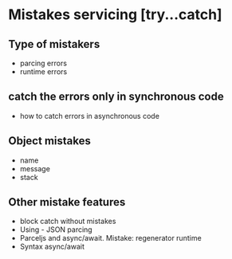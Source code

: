 # Mistakes servicing [try...catch]
 
## Type of mistakers
- parcing errors
- runtime errors
  
## catch the errors only in synchronous code
- how to catch errors in asynchronous code
  
## Object mistakes
- name
- message
- stack

## Other mistake features
- block catch without mistakes
- Using - JSON parcing
- Parceljs and async/await. Mistake: regenerator runtime
- Syntax async/await
